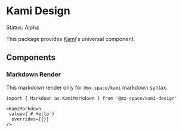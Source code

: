 # Kami Design

Status: Alpha

This package provides [Kami](https://github.com/mx-space/kami)'s universal component.

## Components

### Markdown Render

This markdown render only for `@mx-space/kami` markdown syntax.

```tsx
import { Markdown as KamiMarkdown } from '@mx-space/kami-design'

<KamiMarkdown
 value={`# Hello`}
  overrides={{}}
/>
```
